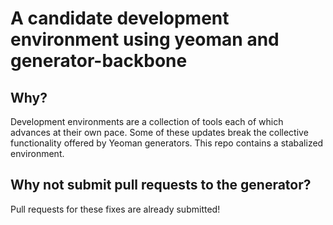 # A candidate development environment using yeoman and generator-backbone

## Why?
Development environments are a collection of tools each of which advances at their own pace.  Some of these updates break the collective functionality offered by Yeoman generators.  This repo contains a stabalized environment.

## Why not submit pull requests to the generator?
Pull requests for these fixes are already submitted!  

